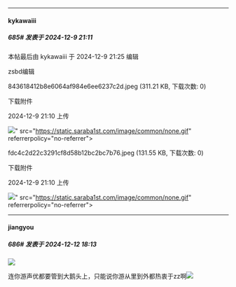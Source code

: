 ﻿
*****

####  kykawaiii  
##### 685#       发表于 2024-12-9 21:11

 本帖最后由 kykawaiii 于 2024-12-9 21:25 编辑 

zsbd编辑

843618412b8e6064af984e6ee6237c2d.jpeg
(311.21 KB, 下载次数: 0)

下载附件

2024-12-9 21:10 上传

<img src="https://img.saraba1st.com/forum/202412/09/211032bjw5kffhpd9gpodt.jpeg" referrerpolicy="no-referrer">" src="https://static.saraba1st.com/image/common/none.gif" referrerpolicy="no-referrer">

fdc4c2d22c3291cf8d58b12bc2bc7b76.jpeg
(131.55 KB, 下载次数: 0)

下载附件

2024-12-9 21:10 上传

<img src="https://img.saraba1st.com/forum/202412/09/211044u6b07sl6kjgdngjs.jpeg" referrerpolicy="no-referrer">" src="https://static.saraba1st.com/image/common/none.gif" referrerpolicy="no-referrer">

*****

####  jiangyou  
##### 686#       发表于 2024-12-12 18:13

<img src="https://p.sda1.dev/20/67c7ba69f0b3120b6fde3d6c730f8848/GeB4Dvta0AAH16o.png" referrerpolicy="no-referrer">

连你游声优都要管到大鹅头上，只能说你游从里到外都热衷于zz啊<img src="https://static.saraba1st.com/image/smiley/face2017/067.png" referrerpolicy="no-referrer">

